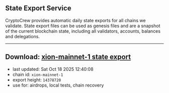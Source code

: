 ## State Export Service
CryptoCrew provides automatic daily state exports for all chains we validate. State export files can be used as genesis files and are a snapshot of the current blockchain state, including all validators, accounts, balances and delegations.

---
**Download: [xion-mainnet-1 state export](https://dl-eu2.ccvalidators.com/SERVICE/xion/xion-mainnet-1_export_14378720.json)**
---

- last updated: Sat Oct 18 2025 12:40:08
- chain id: `xion-mainnet-1`
- export height: `14378720`
- use for: airdrops, local tests, chain recovery
